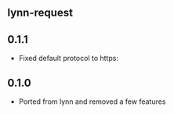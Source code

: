 ## lynn-request

## 0.1.1

- Fixed default protocol to https:

## 0.1.0

- Ported from lynn and removed a few features
